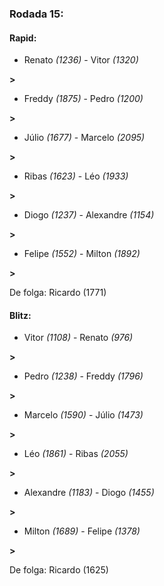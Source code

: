 ### Rodada 15:

#### Rapid:

* Renato *(1236)*     -     Vitor *(1320)*

 **>** 
* Freddy *(1875)*     -     Pedro *(1200)*

 **>** 
* Júlio *(1677)*     -     Marcelo *(2095)*

 **>** 
* Ribas *(1623)*     -     Léo *(1933)*

 **>** 
* Diogo *(1237)*     -     Alexandre *(1154)*

 **>** 
* Felipe *(1552)*     -     Milton *(1892)*

 **>** 

De folga: Ricardo (1771)

#### Blitz:

* Vitor *(1108)*     -     Renato *(976)*

 **>** 
* Pedro *(1238)*     -     Freddy *(1796)*

 **>** 
* Marcelo *(1590)*     -     Júlio *(1473)*

 **>** 
* Léo *(1861)*     -     Ribas *(2055)*

 **>** 
* Alexandre *(1183)*     -     Diogo *(1455)*

 **>** 
* Milton *(1689)*     -     Felipe *(1378)*

 **>** 

De folga: Ricardo (1625)

